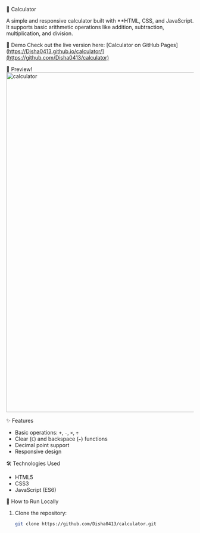 🧮 Calculator

A simple and responsive calculator built with **HTML, CSS, and JavaScript.  
It supports basic arithmetic operations like addition, subtraction, multiplication, and division.

🚀 Demo
Check out the live version here: [Calculator on GitHub Pages](https://Disha0413.github.io/calculator/](https://github.com/Disha0413/calculator)

📸 Preview!
<img width="1917" height="912" alt="calculator" src="https://github.com/user-attachments/assets/fbfd1245-6d6a-4b3c-bf2f-0ebec39192d5" />

✨ Features
- Basic operations: `+`, `-`, `×`, `÷`
- Clear (`C`) and backspace (`←`) functions
- Decimal point support
- Responsive design

🛠️ Technologies Used
- HTML5
- CSS3
- JavaScript (ES6)

📂 How to Run Locally
1. Clone the repository:
   ```bash
   git clone https://github.com/Disha0413/calculator.git
